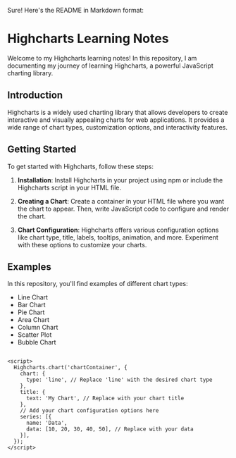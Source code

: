 Sure! Here's the README in Markdown format:

# Highcharts Learning Notes

Welcome to my Highcharts learning notes! 
In this repository, I am documenting my journey of learning Highcharts, a powerful JavaScript charting library.

## Introduction

Highcharts is a widely used charting library that allows developers to create interactive and visually appealing charts for web applications. It provides a wide range of chart types, customization options, and interactivity features.

## Getting Started

To get started with Highcharts, follow these steps:

1. **Installation**: Install Highcharts in your project using npm or include the Highcharts script in your HTML file.

2. **Creating a Chart**: Create a container in your HTML file where you want the chart to appear. Then, write JavaScript code to configure and render the chart.

3. **Chart Configuration**: Highcharts offers various configuration options like chart type, title, labels, tooltips, animation, and more. Experiment with these options to customize your charts.

## Examples



In this repository, you'll find examples of different chart types:

- Line Chart
- Bar Chart
- Pie Chart
- Area Chart
- Column Chart
- Scatter Plot
- Bubble Chart

```

<script>
  Highcharts.chart('chartContainer', {
    chart: {
      type: 'line', // Replace 'line' with the desired chart type
    },
    title: {
      text: 'My Chart', // Replace with your chart title
    },
    // Add your chart configuration options here
    series: [{
      name: 'Data',
      data: [10, 20, 30, 40, 50], // Replace with your data
    }],
  });
</script>

```
